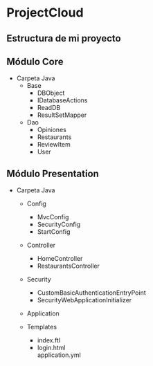 # ProjectCloud

## Estructura de mi proyecto

## Módulo Core
   - Carpeta Java
		- Base
			- DBObject
			- IDatabaseActions
			- ReadDB
			- ResultSetMapper
		- Dao
			- Opiniones
			- Restaurants
			- ReviewItem
			- User
		
## Módulo Presentation
- Carpeta Java

  - Config
	- MvcConfig
	- SecurityConfig
	- StartConfig
	
  - Controller
	- HomeController
	- RestaurantsController
	
  - Security
	- CustomBasicAuthenticationEntryPoint
	- SecurityWebApplicationInitializer
	
  - Application
	
  - Templates
	- index.ftl
	- login.html	
  application.yml


